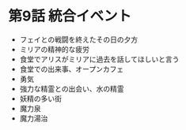 # 第9話 統合イベント
- フェイとの戦闘を終えたその日の夕方
- ミリアの精神的な疲労
- 食堂でアリスがミリアに過去を話してほしいと言う
- 食堂での出来事、オープンカフェ
- 勇気
- 強力な精霊との出会い、水の精霊
- 妖精の多い街
- 魔力泉
- 魔力湯治
